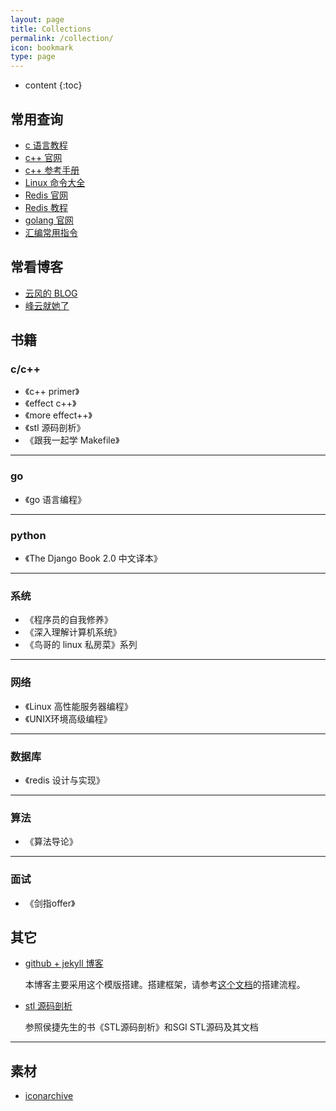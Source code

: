 ```yaml
---
layout: page
title: Collections
permalink: /collection/
icon: bookmark
type: page
---
```


* content
{:toc}

## 常用查询

* [c 语言教程](https://www.runoob.com/cprogramming/c-tutorial.html)
* [c++ 官网](http://www.cplusplus.com/)
* [c++ 参考手册](https://zh.cppreference.com/)
* [Linux 命令大全](https://www.runoob.com/linux/linux-command-manual.html)
* [Redis 官网](https://redis.io/)
* [Redis 教程](https://www.runoob.com/redis/redis-tutorial.html)
* [golang 官网](https://golang.google.cn/)
* [汇编常用指令](https://blog.csdn.net/qq_36982160/article/details/82950848)

## 常看博客

* [云风的 BLOG](https://blog.codingnow.com/)
* [峰云就她了](http://xiaorui.cc/)

## 书籍

### c/c++

* 《c++ primer》
* 《effect c++》
* 《more effect++》
* 《stl 源码剖析》
* 《跟我一起学 Makefile》

---

### go

* 《go 语言编程》

---

### python

* 《The Django Book 2.0 中文译本》

---

### 系统

* 《程序员的自我修养》
* 《深入理解计算机系统》
* 《鸟哥的 linux 私房菜》系列

---

### 网络

* 《Linux 高性能服务器编程》
* 《UNIX环境高级编程》

---

### 数据库

* 《redis 设计与实现》

---

### 算法

* 《算法导论》

---

### 面试

* 《剑指offer》

## 其它

* [github + jekyll 博客](https://github.com/Gaohaoyang/gaohaoyang.github.io)
  
  本博客主要采用这个模版搭建。搭建框架，请参考[这个文档](https://github.com/wonderseen/wonderseen.github.io)的搭建流程。

* [stl 源码剖析](https://www.kancloud.cn/digest/stl-sources/)
  
  参照侯捷先生的书《STL源码剖析》和SGI STL源码及其文档

---

## 素材

* [iconarchive](http://www.iconarchive.com/)

<!-- {% include comments.html %} -->
